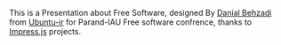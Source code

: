 This is a Presentation about Free Software, designed By [Danial Behzadi](mailto:dani.behzi@ubuntu.com) from [Ubuntu-ir](http://ubuntu.ir/) for Parand-IAU Free software confrence, thanks to [Impress.js](http://github.com/bartaz/impress.js/) projects.

